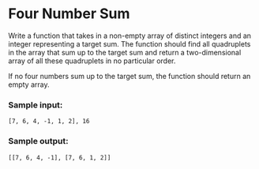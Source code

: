 # Four Number Sum

Write a function that takes in a non-empty array of distinct integers and an integer representing a target sum.
The function should find all quadruplets in the array that sum up to the target sum
and return a two-dimensional array of all these quadruplets in no particular order.

If no four numbers sum up to the target sum, the function should return an empty array.

### Sample input:
`[7, 6, 4, -1, 1, 2], 16`
### Sample output:
`[[7, 6, 4, -1], [7, 6, 1, 2]]`